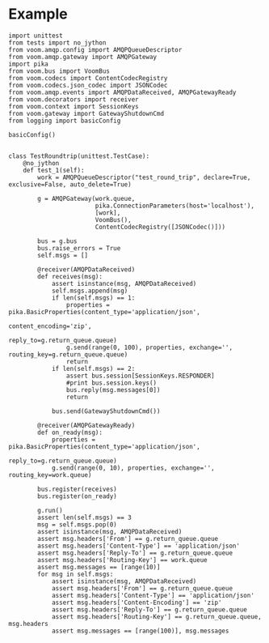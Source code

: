 # Example

    import unittest
    from tests import no_jython
    from voom.amqp.config import AMQPQueueDescriptor
    from voom.amqp.gateway import AMQPGateway
    import pika
    from voom.bus import VoomBus
    from voom.codecs import ContentCodecRegistry
    from voom.codecs.json_codec import JSONCodec
    from voom.amqp.events import AMQPDataReceived, AMQPGatewayReady
    from voom.decorators import receiver
    from voom.context import SessionKeys
    from voom.gateway import GatewayShutdownCmd
    from logging import basicConfig
    
    basicConfig()
    
    
    class TestRoundtrip(unittest.TestCase):
        @no_jython
        def test_1(self):
            work = AMQPQueueDescriptor("test_round_trip", declare=True, exclusive=False, auto_delete=True)
            
            g = AMQPGateway(work.queue,
                            pika.ConnectionParameters(host='localhost'),
                            [work],
                            VoomBus(),
                            ContentCodecRegistry([JSONCodec()]))
            
            bus = g.bus
            bus.raise_errors = True
            self.msgs = []
            
            @receiver(AMQPDataReceived)
            def receives(msg):
                assert isinstance(msg, AMQPDataReceived)
                self.msgs.append(msg)
                if len(self.msgs) == 1:
                    properties = pika.BasicProperties(content_type='application/json',
                                                      content_encoding='zip',
                                                      reply_to=g.return_queue.queue)
                    g.send(range(0, 100), properties, exchange='', routing_key=g.return_queue.queue)
                    return
                if len(self.msgs) == 2:
                    assert bus.session[SessionKeys.RESPONDER]
                    #print bus.session.keys()
                    bus.reply(msg.messages[0])
                    return
                
                bus.send(GatewayShutdownCmd())
            
            @receiver(AMQPGatewayReady)
            def on_ready(msg):
                properties = pika.BasicProperties(content_type='application/json',
                                                  reply_to=g.return_queue.queue)
                g.send(range(0, 10), properties, exchange='', routing_key=work.queue)
                
            bus.register(receives)
            bus.register(on_ready)
                     
            g.run()
            assert len(self.msgs) == 3
            msg = self.msgs.pop(0)
            assert isinstance(msg, AMQPDataReceived)
            assert msg.headers['From'] == g.return_queue.queue
            assert msg.headers['Content-Type'] == 'application/json'
            assert msg.headers['Reply-To'] == g.return_queue.queue
            assert msg.headers['Routing-Key'] == work.queue
            assert msg.messages == [range(10)]
            for msg in self.msgs:
                assert isinstance(msg, AMQPDataReceived)
                assert msg.headers['From'] == g.return_queue.queue
                assert msg.headers['Content-Type'] == 'application/json'
                assert msg.headers['Content-Encoding'] == 'zip'
                assert msg.headers['Reply-To'] == g.return_queue.queue
                assert msg.headers['Routing-Key'] == g.return_queue.queue, msg.headers
                assert msg.messages == [range(100)], msg.messages

